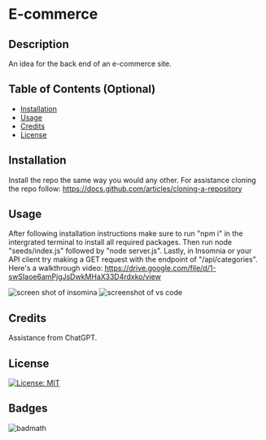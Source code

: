 

# E-commerce

## Description

An idea for the back end of an e-commerce site. 

## Table of Contents (Optional)

- [Installation](#installation)
- [Usage](#usage)
- [Credits](#credits)
- [License](#license)

## Installation

Install the repo the same way you would any other.
For assistance cloning the repo follow: https://docs.github.com/articles/cloning-a-repository

## Usage
After following installation instructions make sure to run "npm i" in the intergrated terminal to install all required packages. 
Then run node "seeds/index.js" followed by "node server.js".
Lastly, in Insomnia or your API client try making a GET request with the endpoint of "/api/categories".
Here's a walkthrough video: https://drive.google.com/file/d/1-swSIaoe6amPjgJsDwkMHaX33D4rdxko/view



![screen shot of insomina](<assets/Screenshot 2024-05-27 at 9.57.32 AM.png>)
![screenshot of vs code](<./assets/Screenshot%202024-05-27%20at%209.57.32 AM.png>)
## Credits

Assistance from ChatGPT.

## License

[![License: MIT](https://img.shields.io/badge/License-MIT-yellow.svg)](https://opensource.org/licenses/MIT)

## Badges

![badmath](https://img.shields.io/github/languages/top/lernantino/badmath)
